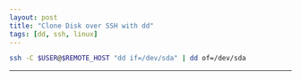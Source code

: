 ```yaml
---
layout: post
title: "Clone Disk over SSH with dd"
tags: [dd, ssh, linux]
---
```


```bash
ssh -C $USER@$REMOTE_HOST "dd if=/dev/sda" | dd of=/dev/sda
```

---
